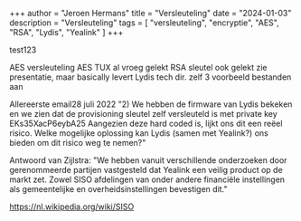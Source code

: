 +++
author = "Jeroen Hermans"
title = "Versleuteling"
date = "2024-01-03"
description = "Versleuteling"
tags = [
    "versleuteling", "encryptie", "AES", "RSA", "Lydis", "Yealink"
]
+++

test123
<!--more-->
AES versleuteling
AES TUX
al vroeg gelekt
RSA sleutel ook gelekt
zie presentatie, maar basically levert Lydis tech dir. zelf 3 voorbeeld bestanden aan


Allereerste email28 juli 2022
"2) We hebben de firmware van Lydis bekeken en we zien dat de provisioning sleutel zelf versleuteld is met private key EKs35XacP6eybA25 Aangezien deze hard coded is, lijkt ons dit een reëel risico. Welke mogelijke oplossing kan Lydis (samen met Yealink?) ons bieden om dit risico weg te nemen?"

Antwoord van Zijlstra:
"We hebben vanuit verschillende onderzoeken door gerenommeerde partijen vastgesteld dat Yealink een veilig product op de markt zet. Zowel SISO afdelingen van onder andere financiële instellingen als gemeentelijke en overheidsinstellingen bevestigen dit."

https://nl.wikipedia.org/wiki/SISO
